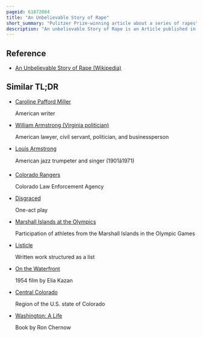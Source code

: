 ```yaml
---
pageid: 61872004
title: "An Unbelievable Story of Rape"
short_summary: "Pulitzer Prize-winning article about a series of rapes"
description: "An unbelievable Story of Rape is an Article published in 2015 about a Series of Rapes in the american States of Washington and Colorado that occurred between 2008 and 2011 and the subsequent Police Investigation. It was a Collaboration between two american non-profit News Organizations the Marshall Project and Propublica. The Article was written by T Armstrong and ken Armstrong. Christian Miller. It won the Pulitzer Prize for explanatory Reporting in 2016 and the George polk Award for Justice Reporting in 2015."
---
```


## Reference

- [An Unbelievable Story of Rape (Wikipedia)](https://en.wikipedia.org/?curid=61872004)

## Similar TL;DR

- [Caroline Pafford Miller](/tldr/en/caroline-pafford-miller)

  American writer

- [William Armstrong (Virginia politician)](/tldr/en/william-armstrong-virginia-politician)

  American lawyer, civil servant, politician, and businessperson

- [Louis Armstrong](/tldr/en/louis-armstrong)

  American jazz trumpeter and singer (1901â1971)

- [Colorado Rangers](/tldr/en/colorado-rangers)

  Colorado Law Enforcement Agency

- [Disgraced](/tldr/en/disgraced)

  One-act play

- [Marshall Islands at the Olympics](/tldr/en/marshall-islands-at-the-olympics)

  Participation of athletes from the Marshall Islands in the Olympic Games

- [Listicle](/tldr/en/listicle)

  Written work structured as a list

- [On the Waterfront](/tldr/en/on-the-waterfront)

  1954 film by Elia Kazan

- [Central Colorado](/tldr/en/central-colorado)

  Region of the U.S. state of Colorado

- [Washington: A Life](/tldr/en/washington-a-life)

  Book by Ron Chernow
